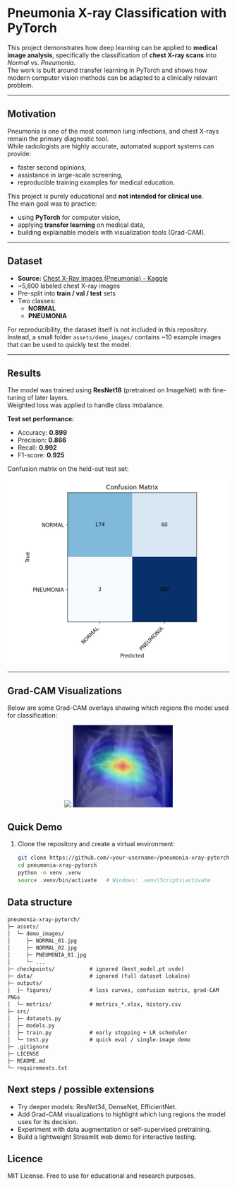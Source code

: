 # Pneumonia X-ray Classification with PyTorch

This project demonstrates how deep learning can be applied to **medical image analysis**, specifically the classification of **chest X-ray scans** into *Normal* vs. *Pneumonia*.  
The work is built around transfer learning in PyTorch and shows how modern computer vision methods can be adapted to a clinically relevant problem.

---

## Motivation
Pneumonia is one of the most common lung infections, and chest X-rays remain the primary diagnostic tool.  
While radiologists are highly accurate, automated support systems can provide:
- faster second opinions,
- assistance in large-scale screening,
- reproducible training examples for medical education.

This project is purely educational and **not intended for clinical use**.  
The main goal was to practice:
- using **PyTorch** for computer vision,
- applying **transfer learning** on medical data,
- building explainable models with visualization tools (Grad-CAM).

---

## Dataset

- **Source:** [Chest X-Ray Images (Pneumonia) - Kaggle](https://www.kaggle.com/datasets/paultimothymooney/chest-xray-pneumonia)  
- ~5,800 labeled chest X-ray images  
- Pre-split into **train / val / test** sets  
- Two classes:  
  - **NORMAL**  
  - **PNEUMONIA**

For reproducibility, the dataset itself is not included in this repository.  
Instead, a small folder `assets/demo_images/` contains ~10 example images that can be used to quickly test the model.

---

## Results

The model was trained using **ResNet18** (pretrained on ImageNet) with fine-tuning of later layers.  
Weighted loss was applied to handle class imbalance.

**Test set performance:**
- Accuracy: **0.899**  
- Precision: **0.866**  
- Recall: **0.992**  
- F1-score: **0.925**

Confusion matrix on the held-out test set:

![Confusion Matrix](outputs/figures/confusion_matrix_20250901-183716.png)

---
## Grad-CAM Visualizations

Below are some Grad-CAM overlays showing which regions the model used for classification:
<p align="center">
  <img src="outputs/figures/gradcam_NORMAL_03_20250902-101256.png" width="45%">
  <img src="outputs/figures/gradcam_PNEUMONIA_02_20250902-101251.png" width="45%">
</p>

## Quick Demo

1. Clone the repository and create a virtual environment:
   ```bash
   git clone https://github.com/<your-username>/pneumonia-xray-pytorch.git
   cd pneumonia-xray-pytorch
   python -m venv .venv
   source .venv/bin/activate   # Windows: .venv\Scripts\activate
   
## Data structure
```
pneumonia-xray-pytorch/
├─ assets/
│  └─ demo_images/
│     ├─ NORMAL_01.jpg
│     ├─ NORMAL_02.jpg
│     ├─ PNEUMONIA_01.jpg
│     └─ ...
├─ checkpoints/           # ignored (best_model.pt ovde)
├─ data/                  # ignored (full dataset lokalno)
├─ outputs/
│  ├─ figures/            # loss curves, confusion matrix, grad-CAM PNGs
│  └─ metrics/            # metrics_*.xlsx, history.csv
├─ src/
│  ├─ datasets.py
│  ├─ models.py
│  ├─ train.py            # early stopping + LR scheduler
│  └─ test.py             # quick eval / single-image demo
├─ .gitignore
├─ LICENSE
├─ README.md
└─ requirements.txt
```

## Next steps / possible extensions
- Try deeper models: ResNet34, DenseNet, EfficientNet.
- Add Grad-CAM visualizations to highlight which lung regions the model uses for its decision.
- Experiment with data augmentation or self-supervised pretraining.
- Build a lightweight Streamlit web demo for interactive testing.

## Licence
MIT License. Free to use for educational and research purposes.